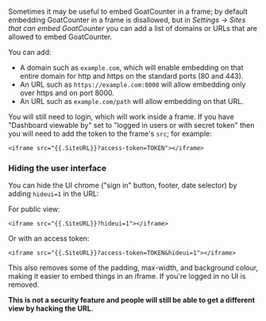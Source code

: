 Sometimes it may be useful to embed GoatCounter in a frame; by default embedding
GoatCounter in a frame is disallowed, but in *Settings → Sites that can embed
GoatCounter* you can add a list of domains or URLs that are allowed to embed
GoatCounter.

You can add:

- A domain such as `example.com`, which will enable embedding on that entire
  domain for http and https on the standard ports (80 and 443).
- An URL such as `https://example.com:8000` will allow embedding only over
  https and on port 8000.
- An URL such as `example.com/path` will allow embedding on that URL.

You will still need to login, which will work inside a frame. If you have
"Dashboard viewable by" set to "logged in users or with secret token" then you
will need to add the token to the frame's `src`; for example:

    <iframe src="{{.SiteURL}}?access-token=TOKEN"></iframe>

### Hiding the user interface
You can hide the UI chrome ("sign in" button, footer, date selector) by adding
`hideui=1` in the URL:

For public view:

    <iframe src="{{.SiteURL}}?hideui=1"></iframe>

Or with an access token:

    <iframe src="{{.SiteURL}}?access-token=TOKEN&hideui=1"></iframe>

This also removes some of the padding, max-width, and background colour, making
it easier to embed things in an iframe. If you're logged in no UI is removed.

**This is not a security feature and people will still be able to get a
different view by hacking the URL.**
